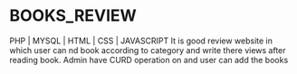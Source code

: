 # BOOKS_REVIEW
PHP | MYSQL | HTML | CSS | JAVASCRIPT
It is good review website in which user can nd book according to category and
write there views after reading book.
Admin have CURD operation on and user can add the books
